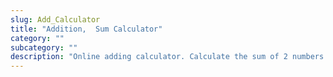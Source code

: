 ```yaml
---
slug: Add_Calculator
title: "Addition,  Sum Calculator"
category: ""
subcategory: ""
description: "Online adding calculator. Calculate the sum of 2 numbers."
---
```


